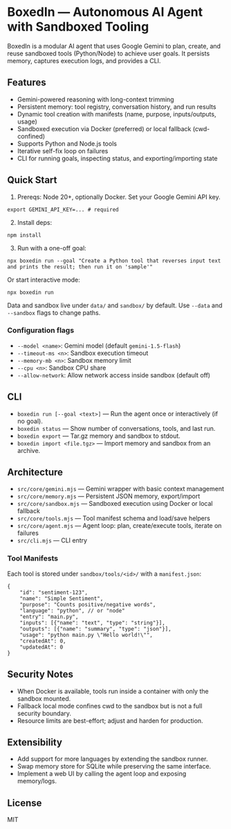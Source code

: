 # BoxedIn — Autonomous AI Agent with Sandboxed Tooling

BoxedIn is a modular AI agent that uses Google Gemini to plan, create, and reuse sandboxed tools (Python/Node) to achieve user goals. It persists memory, captures execution logs, and provides a CLI.

## Features

- Gemini-powered reasoning with long-context trimming
- Persistent memory: tool registry, conversation history, and run results
- Dynamic tool creation with manifests (name, purpose, inputs/outputs, usage)
- Sandboxed execution via Docker (preferred) or local fallback (cwd-confined)
- Supports Python and Node.js tools
- Iterative self-fix loop on failures
- CLI for running goals, inspecting status, and exporting/importing state

## Quick Start

1. Prereqs: Node 20+, optionally Docker. Set your Google Gemini API key.

```
export GEMINI_API_KEY=... # required
```

2. Install deps:

```
npm install
```

3. Run with a one-off goal:

```
npx boxedin run --goal "Create a Python tool that reverses input text and prints the result; then run it on 'sample'"
```

Or start interactive mode:

```
npx boxedin run
```

Data and sandbox live under `data/` and `sandbox/` by default. Use `--data` and `--sandbox` flags to change paths.

### Configuration flags

- `--model <name>`: Gemini model (default `gemini-1.5-flash`)
- `--timeout-ms <n>`: Sandbox execution timeout
- `--memory-mb <n>`: Sandbox memory limit
- `--cpu <n>`: Sandbox CPU share
- `--allow-network`: Allow network access inside sandbox (default off)

## CLI

- `boxedin run [--goal <text>]` — Run the agent once or interactively (if no goal).
- `boxedin status` — Show number of conversations, tools, and last run.
- `boxedin export` — Tar.gz memory and sandbox to stdout.
- `boxedin import <file.tgz>` — Import memory and sandbox from an archive.

## Architecture

- `src/core/gemini.mjs` — Gemini wrapper with basic context management
- `src/core/memory.mjs` — Persistent JSON memory, export/import
- `src/core/sandbox.mjs` — Sandboxed execution using Docker or local fallback
- `src/core/tools.mjs` — Tool manifest schema and load/save helpers
- `src/core/agent.mjs` — Agent loop: plan, create/execute tools, iterate on failures
- `src/cli.mjs` — CLI entry

### Tool Manifests

Each tool is stored under `sandbox/tools/<id>/` with a `manifest.json`:

```
{
	"id": "sentiment-123",
	"name": "Simple Sentiment",
	"purpose": "Counts positive/negative words",
	"language": "python", // or "node"
	"entry": "main.py",
	"inputs": [{"name": "text", "type": "string"}],
	"outputs": [{"name": "summary", "type": "json"}],
	"usage": "python main.py \"Hello world!\"",
	"createdAt": 0,
	"updatedAt": 0
}
```

## Security Notes

- When Docker is available, tools run inside a container with only the sandbox mounted.
- Fallback local mode confines cwd to the sandbox but is not a full security boundary.
- Resource limits are best-effort; adjust and harden for production.

## Extensibility

- Add support for more languages by extending the sandbox runner.
- Swap memory store for SQLite while preserving the same interface.
- Implement a web UI by calling the agent loop and exposing memory/logs.

## License

MIT
